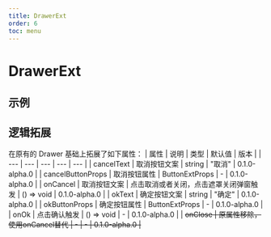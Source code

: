 ```yaml
---
title: DrawerExt
order: 6
toc: menu
---
```


# DrawerExt

## 示例
<code src="../../packages/antd-ext/examples/DrawerExt"></code>

## 逻辑拓展
在原有的 Drawer 基础上拓展了如下属性：
| 属性 | 说明 | 类型 | 默认值 | 版本 |
| --- | --- | --- | --- | --- |
| cancelText | 取消按钮文案 | string | "取消" | 0.1.0-alpha.0 |
| cancelButtonProps | 取消按钮属性 | ButtonExtProps | - | 0.1.0-alpha.0 |
| onCancel | 取消按钮文案 | 点击取消或者关闭，点击遮罩关闭弹窗触发 | () => void | 0.1.0-alpha.0 |
| okText | 确定按钮文案 | string | "确定" | 0.1.0-alpha.0 |
| okButtonProps | 确定按钮属性 | ButtonExtProps | - | 0.1.0-alpha.0 |
| onOk | 点击确认触发 | () => void | - | 0.1.0-alpha.0 |
| <del>onClose<del> | 原属性移除，使用onCancel替代 | - | - | 0.1.0-alpha.0 |


